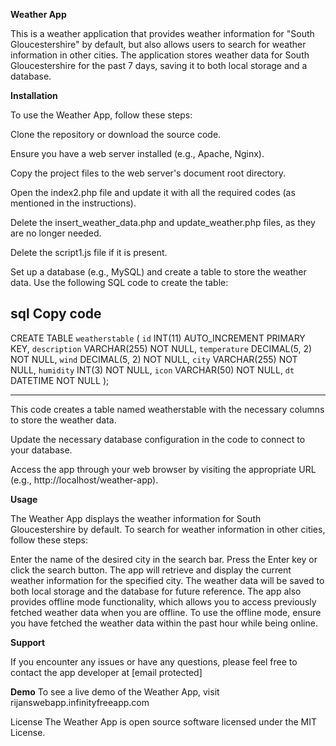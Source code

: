 **Weather App**

This is a weather application that provides weather information for "South Gloucestershire" by default, but also allows users to search for weather information in other cities. The application stores weather data for South Gloucestershire for the past 7 days, saving it to both local storage and a database.

**Installation**

To use the Weather App, follow these steps:

Clone the repository or download the source code.

Ensure you have a web server installed (e.g., Apache, Nginx).

Copy the project files to the web server's document root directory.

Open the index2.php file and update it with all the required codes (as mentioned in the instructions).

Delete the insert_weather_data.php and update_weather.php files, as they are no longer needed.

Delete the script1.js file if it is present.

Set up a database (e.g., MySQL) and create a table to store the weather data. Use the following SQL code to create the table:

sql
Copy code
------------------------------------------------------------------------------------------
CREATE TABLE `weatherstable` (
  `id` INT(11) AUTO_INCREMENT PRIMARY KEY,
  `description` VARCHAR(255) NOT NULL,
  `temperature` DECIMAL(5, 2) NOT NULL,
  `wind` DECIMAL(5, 2) NOT NULL,
  `city` VARCHAR(255) NOT NULL,
  `humidity` INT(3) NOT NULL,
  `icon` VARCHAR(50) NOT NULL,
  `dt` DATETIME NOT NULL
);

-----------------------------------------------------------------------------------------------

This code creates a table named weatherstable with the necessary columns to store the weather data.

Update the necessary database configuration in the code to connect to your database.

Access the app through your web browser by visiting the appropriate URL (e.g., http://localhost/weather-app).

**Usage**

The Weather App displays the weather information for South Gloucestershire by default. To search for weather information in other cities, follow these steps:

Enter the name of the desired city in the search bar.
Press the Enter key or click the search button.
The app will retrieve and display the current weather information for the specified city.
The weather data will be saved to both local storage and the database for future reference.
The app also provides offline mode functionality, which allows you to access previously fetched weather data when you are offline. To use the offline mode, ensure you have fetched the weather data within the past hour while being online.

**Support**

If you encounter any issues or have any questions, please feel free to contact the app developer at [email protected]

**Demo**
To see a live demo of the Weather App, visit rijanswebapp.infinityfreeapp.com

License
The Weather App is open source software licensed under the MIT License.
